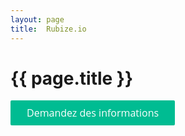 ```yaml
---
layout: page
title:  Rubize.io
---
```


<h1>{{ page.title }}</h1>

<div class="py-4">
  <a
    class="typeform-share button"
    href="https://contact243679.typeform.com/to/efnF3J"
    data-mode="popup"
    style="display:inline-block;text-decoration:none;background-color:#00BC92;color:white;cursor:pointer;font-family:'Open Sans','Helvetica',sans-serif;font-size:16px;line-height:40px;text-align:center;margin:0;height:40px;padding:0px 26px;border-radius:2px;max-width:100%;white-space:nowrap;overflow:hidden;text-overflow:ellipsis;font-weight:400;-moz-osx-font-smoothing:grayscale;"
    data-submit-close-delay="0"
    target="_blank">
  Demandez des informations
  </a>
  <script>
    (function() { var qs,js,q,s,d=document, gi=d.getElementById, ce=d.createElement, gt=d.getElementsByTagName, id="typef_orm_share", b="https://embed.typeform.com/"; if(!gi.call(d,id)){ js=ce.call(d,"script"); js.id=id; js.src=b+"embed.js"; q=gt.call(d,"script")[0]; q.parentNode.insertBefore(js,q) } })()
  </script>
</div>

